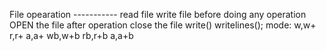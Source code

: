 File opearation
    -----------
        read file
        write file
        before doing any operation OPEN the file
        after operation close the file
        write()
        writelines();
        mode:
            w,w+
            r,r+
            a,a+
            wb,w+b
            rb,r+b
            a,a+b
